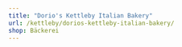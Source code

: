 ```yaml
---
title: "Dorio's Kettleby Italian Bakery"
url: /kettleby/dorios-kettleby-italian-bakery/
shop: Bäckerei
---
```

